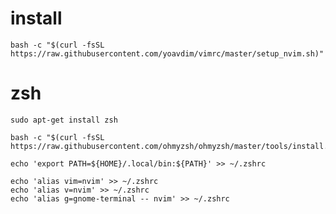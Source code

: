 # install
```shell
bash -c "$(curl -fsSL https://raw.githubusercontent.com/yoavdim/vimrc/master/setup_nvim.sh)"
```
# zsh
```shell
sudo apt-get install zsh
```
```shell
bash -c "$(curl -fsSL https://raw.githubusercontent.com/ohmyzsh/ohmyzsh/master/tools/install.sh)"
```
```shell
echo 'export PATH=${HOME}/.local/bin:${PATH}' >> ~/.zshrc
```
```shell
echo 'alias vim=nvim' >> ~/.zshrc
echo 'alias v=nvim' >> ~/.zshrc
echo 'alias g=gnome-terminal -- nvim' >> ~/.zshrc
```
